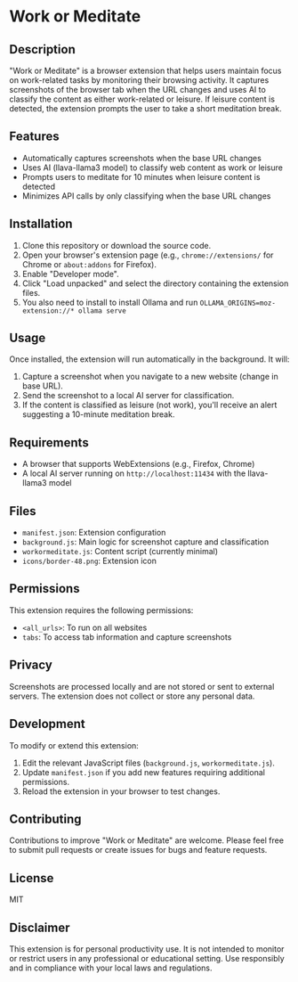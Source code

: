 # Work or Meditate

## Description
"Work or Meditate" is a browser extension that helps users maintain focus on work-related tasks by monitoring their browsing activity. It captures screenshots of the browser tab when the URL changes and uses AI to classify the content as either work-related or leisure. If leisure content is detected, the extension prompts the user to take a short meditation break.

## Features
- Automatically captures screenshots when the base URL changes
- Uses AI (llava-llama3 model) to classify web content as work or leisure
- Prompts users to meditate for 10 minutes when leisure content is detected
- Minimizes API calls by only classifying when the base URL changes

## Installation
1. Clone this repository or download the source code.
2. Open your browser's extension page (e.g., `chrome://extensions/` for Chrome or `about:addons` for Firefox).
3. Enable "Developer mode".
4. Click "Load unpacked" and select the directory containing the extension files.
5. You also need to install to install Ollama and run `OLLAMA_ORIGINS=moz-extension://* ollama serve`

## Usage
Once installed, the extension will run automatically in the background. It will:
1. Capture a screenshot when you navigate to a new website (change in base URL).
2. Send the screenshot to a local AI server for classification.
3. If the content is classified as leisure (not work), you'll receive an alert suggesting a 10-minute meditation break.

## Requirements
- A browser that supports WebExtensions (e.g., Firefox, Chrome)
- A local AI server running on `http://localhost:11434` with the llava-llama3 model

## Files
- `manifest.json`: Extension configuration
- `background.js`: Main logic for screenshot capture and classification
- `workormeditate.js`: Content script (currently minimal)
- `icons/border-48.png`: Extension icon

## Permissions
This extension requires the following permissions:
- `<all_urls>`: To run on all websites
- `tabs`: To access tab information and capture screenshots

## Privacy
Screenshots are processed locally and are not stored or sent to external servers. The extension does not collect or store any personal data.

## Development
To modify or extend this extension:
1. Edit the relevant JavaScript files (`background.js`, `workormeditate.js`).
2. Update `manifest.json` if you add new features requiring additional permissions.
3. Reload the extension in your browser to test changes.

## Contributing
Contributions to improve "Work or Meditate" are welcome. Please feel free to submit pull requests or create issues for bugs and feature requests.

## License
MIT

## Disclaimer
This extension is for personal productivity use. It is not intended to monitor or restrict users in any professional or educational setting. Use responsibly and in compliance with your local laws and regulations.

